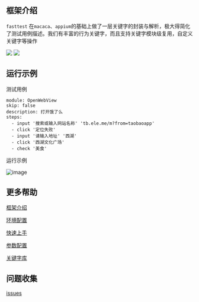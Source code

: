 ## 框架介绍

`fasttest` 在`macaca`、`appium`的基础上做了一层关键字的封装与解析，极大得简化了测试用例描述。我们有丰富的行为关键字，而且支持关键字模块级复用，自定义关键字等操作

![](https://img.shields.io/badge/python-3.7-green) ![](https://img.shields.io/badge/macaca-2.2.0-lightgrey)


## 运行示例
测试用例
```
module: OpenWebView
skip: false
description: 打开饿了么
steps:
  - input '搜索或输入网站名称' 'tb.ele.me/m?from=taobaoapp'
  - click '定位失败'
  - input '请输入地址' '西湖'
  - click '西湖文化广场'
  - check '美食'
```

运行示例

![image](http://47.110.43.11/media/image/demo1.gif)


## 更多帮助

[框架介绍](https://www.yuque.com/docs/share/7efcf004-b9d1-40e0-80a0-e87c6d901f9e?#)

[环境配置](https://www.yuque.com/docs/share/8f55e1ba-b699-4f40-addd-dfaa0605148d?#)

[快速上手](https://www.yuque.com/docs/share/2d091bf1-e2c5-45a9-9bd4-cd5c6836660f?#)

[参数配置](https://www.yuque.com/docs/share/8d805c9c-bb78-4575-a493-6d785c5e65cc?#)

[关键字库](https://www.yuque.com/docs/share/63caf5f1-4091-48ff-8ea6-1b1b3bb4cf65?#)


## 问题收集

[issues](https://github.com/Jodeee/OKTest/issues)
